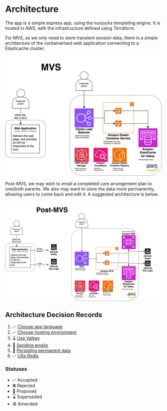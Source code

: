 # Architecture

The app is a simple express app, using the nunjucks templating engine. It is hosted in AWS, with the infrastructure
defined using Terraform.

For MVS, as we only need to store transient session data, there is a simple architecture of the containerised web
application connecting to a Elasticache cluster.

![MVS Technical Architecture Diagram](./assets/technical-architecture.svg)

Post-MVS, we may wish to email a completed care arrangement plan to one/both parents. We also may want to store the
data more permanently, allowing users to come back and edit it. A suggested architecture is below.

![POST-MVS Technical Architecture Diagram](./assets/post-mvs-technical-architecture.svg)

## Architecture Decision Records

1. ✅ [Choose app language](decisions/001-choose-app-language)
1. ✅ [Choose hosting environment](decisions/002-choose-hosting-environment)
1. ⌛ [Use Valkey](decisions/003-use-valkey.md)
1. 🤔 [Sending emails](decisions/004-sending-emails.md)
1. 🤔 [Persisting permanent data](decisions/005-persisting-permanent-data.md)
1. ✅ [USe Redis](decisions/006-use-redis.md)

### Statuses

- ✅ Accepted
- ❌ Rejected
- 🤔 Proposed
- ⌛️ Superseded
- ♻️ Amended
